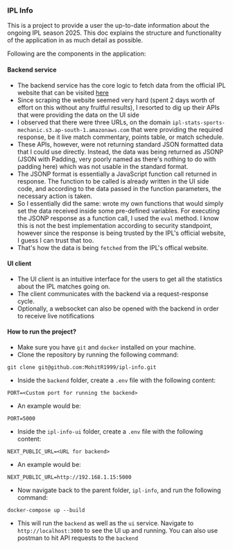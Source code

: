 ### IPL Info
This is a project to provide a user the up-to-date information about the ongoing IPL season 2025. This doc explains the structure and functionality of the application in as much detail as possible.

Following are the components in the application:
#### Backend service
- The backend service has the core logic to fetch data from the official IPL website that can be visited [here](https://www.iplt20.com/)
- Since scraping the website seemed very hard (spent 2 days worth of effort on this without any fruitful results), I resorted to dig up their APIs that were providing the data on the UI side
- I observed that there were three URLs, on the domain `ipl-stats-sports-mechanic.s3.ap-south-1.amazonaws.com` that were providing the required response, be it live match commentary, points table, or match schedule.
- These APIs, however, were not returning standard JSON formatted data that I could use directly. Instead, the data was being returned as JSONP (JSON with Padding, very poorly named as there's nothing to do with padding here) which was not usable in the standard format.
- The JSONP format is essentially a JavaScript function call returned in response. The function to be called is already written in the UI side code, and according to the data passed in the function parameters, the necessary action is taken.
- So I essentially did the same: wrote my own functions that would simply set the data received inside some pre-defined variables. For executing the JSONP response as a function call, I used the `eval` method. I know this is not the best implementation according to security standpoint, however since the response is being trusted by the IPL's official website, I guess I can trust that too.
- That's how the data is being `fetched` from the IPL's offical website.
#### UI client
- The UI client is an intuitive interface for the users to get all the statistics about the IPL matches going on.
- The client communicates with the backend via a request-response cycle. 
- Optionally, a websocket can also be opened with the backend in order to receive live notifications
#### How to run the project?
- Make sure you have `git` and `docker` installed on your machine.
- Clone the repository by running the following command:
```
git clone git@github.com:MohitR1999/ipl-info.git
```
- Inside the `backend` folder, create a `.env` file with the following content:
```
PORT=<Custom port for running the backend>
```
- An example would be:
```
PORT=5000
```
- Inside the `ipl-info-ui` folder, create a `.env` file with the following content:
```
NEXT_PUBLIC_URL=<URL for backend>
```
- An example would be:
```
NEXT_PUBLIC_URL=http://192.168.1.15:5000
```
- Now navigate back to the parent folder, `ipl-info`, and run the following command:
```
docker-compose up --build
```
- This will run the `backend` as well as the `ui` service. Navigate to `http://localhost:3000` to see the UI up and running. You can also use postman to hit API requests to the `backend`